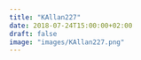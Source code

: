 ```yaml
---
title: "KAllan227"
date: 2018-07-24T15:00:00+02:00
draft: false
image: "images/KAllan227.png"
---
```

